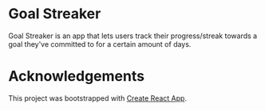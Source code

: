 # Goal Streaker

Goal Streaker is an app that lets users track their progress/streak towards a goal they've committed to for a certain amount of days.

# Acknowledgements

This project was bootstrapped with [Create React App](https://github.com/facebook/create-react-app).

